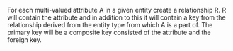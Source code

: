 For each multi-valued attribute A in a given entity create a relationship R. 
R will contain the attribute and in addition to this it will contain a key from the relationship derived from the entity type from which A is a part of. The primary key will be a composite key consisted of the attribute and the foreign key.